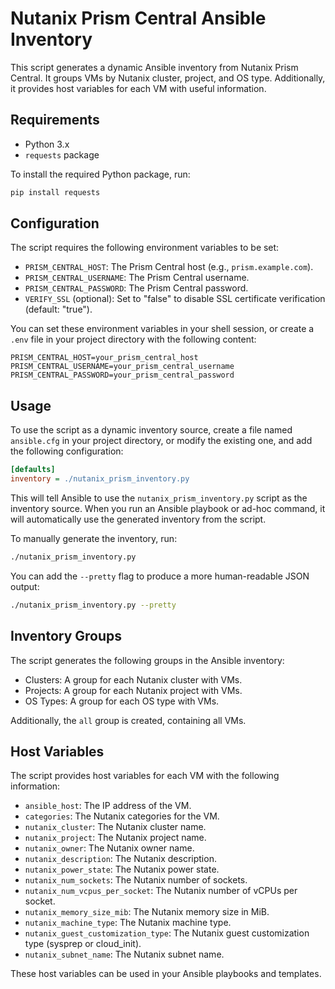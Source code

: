 # Nutanix Prism Central Ansible Inventory

This script generates a dynamic Ansible inventory from Nutanix Prism Central. It groups VMs by Nutanix cluster, project, and OS type. Additionally, it provides host variables for each VM with useful information.

## Requirements

- Python 3.x
- `requests` package

To install the required Python package, run:

```bash
pip install requests
```

## Configuration

The script requires the following environment variables to be set:

- `PRISM_CENTRAL_HOST`: The Prism Central host (e.g., `prism.example.com`).
- `PRISM_CENTRAL_USERNAME`: The Prism Central username.
- `PRISM_CENTRAL_PASSWORD`: The Prism Central password.
- `VERIFY_SSL` (optional): Set to "false" to disable SSL certificate verification (default: "true").

You can set these environment variables in your shell session, or create a `.env` file in your project directory with the following content:

```
PRISM_CENTRAL_HOST=your_prism_central_host
PRISM_CENTRAL_USERNAME=your_prism_central_username
PRISM_CENTRAL_PASSWORD=your_prism_central_password
```

## Usage

To use the script as a dynamic inventory source, create a file named `ansible.cfg` in your project directory, or modify the existing one, and add the following configuration:

```ini
[defaults]
inventory = ./nutanix_prism_inventory.py
```

This will tell Ansible to use the `nutanix_prism_inventory.py` script as the inventory source. When you run an Ansible playbook or ad-hoc command, it will automatically use the generated inventory from the script.

To manually generate the inventory, run:

```bash
./nutanix_prism_inventory.py
```

You can add the `--pretty` flag to produce a more human-readable JSON output:

```bash
./nutanix_prism_inventory.py --pretty
```

## Inventory Groups

The script generates the following groups in the Ansible inventory:

- Clusters: A group for each Nutanix cluster with VMs.
- Projects: A group for each Nutanix project with VMs.
- OS Types: A group for each OS type with VMs.

Additionally, the `all` group is created, containing all VMs.

## Host Variables

The script provides host variables for each VM with the following information:

- `ansible_host`: The IP address of the VM.
- `categories`: The Nutanix categories for the VM.
- `nutanix_cluster`: The Nutanix cluster name.
- `nutanix_project`: The Nutanix project name.
- `nutanix_owner`: The Nutanix owner name.
- `nutanix_description`: The Nutanix description.
- `nutanix_power_state`: The Nutanix power state.
- `nutanix_num_sockets`: The Nutanix number of sockets.
- `nutanix_num_vcpus_per_socket`: The Nutanix number of vCPUs per socket.
- `nutanix_memory_size_mib`: The Nutanix memory size in MiB.
- `nutanix_machine_type`: The Nutanix machine type.
- `nutanix_guest_customization_type`: The Nutanix guest customization type (sysprep or cloud_init).
- `nutanix_subnet_name`: The Nutanix subnet name.

These host variables can be used in your Ansible playbooks and templates.